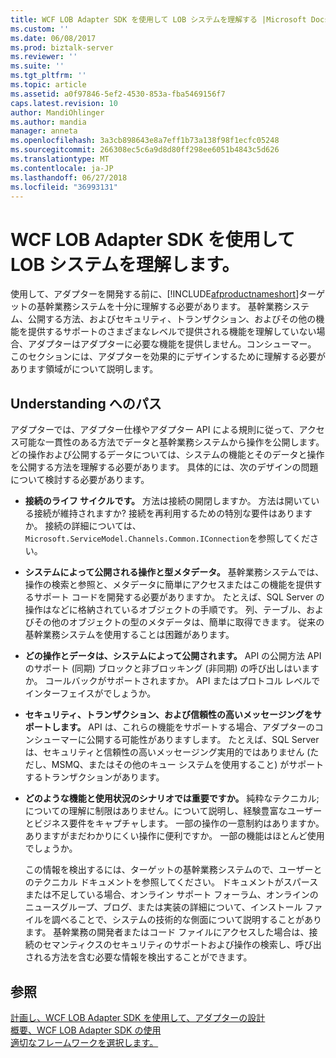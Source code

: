 ```yaml
---
title: WCF LOB Adapter SDK を使用して LOB システムを理解する |Microsoft Docs
ms.custom: ''
ms.date: 06/08/2017
ms.prod: biztalk-server
ms.reviewer: ''
ms.suite: ''
ms.tgt_pltfrm: ''
ms.topic: article
ms.assetid: a0f97846-5ef2-4530-853a-fba5469156f7
caps.latest.revision: 10
author: MandiOhlinger
ms.author: mandia
manager: anneta
ms.openlocfilehash: 3a3cb898643e8a7eff1b73a138f98f1ecfc05248
ms.sourcegitcommit: 266308ec5c6a9d8d80ff298ee6051b4843c5d626
ms.translationtype: MT
ms.contentlocale: ja-JP
ms.lasthandoff: 06/27/2018
ms.locfileid: "36993131"
---
```

# <a name="understand-the-lob-system-with-the-wcf-lob-adapter-sdk"></a>WCF LOB Adapter SDK を使用して LOB システムを理解します。
使用して、アダプターを開発する前に、[!INCLUDE[afproductnameshort](../../includes/afproductnameshort-md.md)]ターゲットの基幹業務システムを十分に理解する必要があります。 基幹業務システム、公開する方法、およびセキュリティ、トランザクション、およびその他の機能を提供するサポートのさまざまなレベルで提供される機能を理解していない場合、アダプターはアダプターに必要な機能を提供しません。コンシューマー。 このセクションには、アダプターを効果的にデザインするために理解する必要があります領域がについて説明します。  
  
## <a name="the-path-to-understanding"></a>Understanding へのパス  
 アダプターでは、アダプター仕様やアダプター API による規則に従って、アクセス可能な一貫性のある方法でデータと基幹業務システムから操作を公開します。 どの操作および公開するデータについては、システムの機能とそのデータと操作を公開する方法を理解する必要があります。 具体的には、次のデザインの問題について検討する必要があります。  
  
- **接続のライフ サイクルです。** 方法は接続の開閉しますか。 方法は開いている接続が維持されますか? 接続を再利用するための特別な要件はありますか。 接続の詳細については、`Microsoft.ServiceModel.Channels.Common.IConnection`を参照してください。  
  
- **システムによって公開される操作と型メタデータ。** 基幹業務システムでは、操作の検索と参照と、メタデータに簡単にアクセスまたはこの機能を提供するサポート コードを開発する必要がありますか。 たとえば、SQL Server の操作はなどに格納されているオブジェクトの手順です。 列、テーブル、およびその他のオブジェクトの型のメタデータは、簡単に取得できます。 従来の基幹業務システムを使用することは困難があります。  
  
- **どの操作とデータは、システムによって公開されます。** API の公開方法 API のサポート (同期) ブロックと非ブロッキング (非同期) の呼び出しはいますか。 コールバックがサポートされますか。 API またはプロトコル レベルでインターフェイスがでしょうか。  
  
- **セキュリティ、トランザクション、および信頼性の高いメッセージングをサポートします。** API は、これらの機能をサポートする場合、アダプターのコンシューマーに公開する可能性がありますします。 たとえば、SQL Server は、セキュリティと信頼性の高いメッセージング実用的ではありません (ただし、MSMQ、またはその他のキュー システムを使用すること) がサポートするトランザクションがあります。  
  
- **どのような機能と使用状況のシナリオでは重要ですか。** 純粋なテクニカル; についての理解に制限はありません。について説明し、経験豊富なユーザーとビジネス要件をキャプチャします。 一部の操作の一意制約はありますか。 ありますがまだわかりにくい操作に便利ですか。 一部の機能はほとんど使用でしょうか。  
  
  この情報を検出するには、ターゲットの基幹業務システムので、ユーザーとのテクニカル ドキュメントを参照してください。 ドキュメントがスパースまたは不足している場合、オンライン サポート フォーラム、オンラインのニュースグループ、ブログ、または実装の詳細について、インストール ファイルを調べることで、システムの技術的な側面について説明することがあります。 基幹業務の開発者またはコード ファイルにアクセスした場合は、接続のセマンティクスのセキュリティのサポートおよび操作の検索し、呼び出される方法を含む必要な情報を検出することができます。  
  
## <a name="see-also"></a>参照  
 [計画し、WCF LOB Adapter SDK を使用して、アダプターの設計](../../adapters-and-accelerators/wcf-lob-adapter-sdk/plan-and-design-your-adapter-using-the-wcf-lob-adapter-sdk.md)   
 [概要、WCF LOB Adapter SDK の使用](../../adapters-and-accelerators/wcf-lob-adapter-sdk/get-started-with-the-with-the-wcf-lob-adapter-sdk.md)   
 [適切なフレームワークを選択します。](https://msdn.microsoft.com/library/bb798089.aspx)